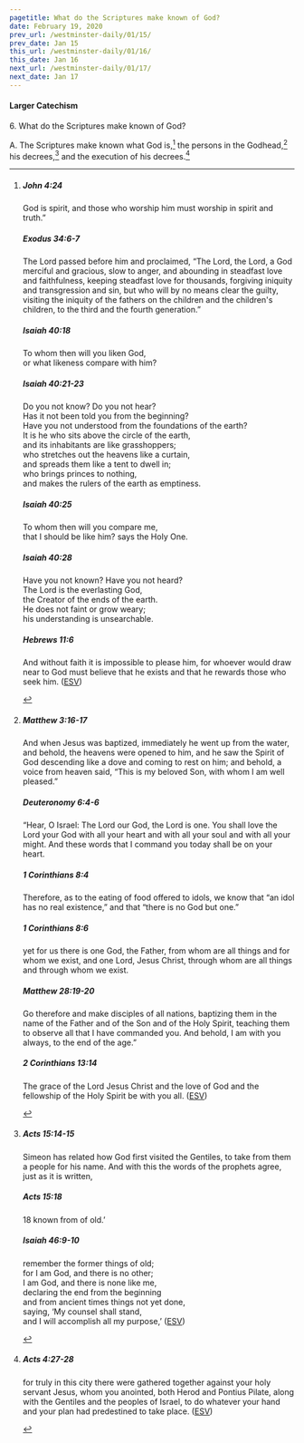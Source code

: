 ```yaml
---
pagetitle: What do the Scriptures make known of God?
date: February 19, 2020
prev_url: /westminster-daily/01/15/
prev_date: Jan 15
this_url: /westminster-daily/01/16/
this_date: Jan 16
next_url: /westminster-daily/01/17/
next_date: Jan 17
---
```


#### Larger Catechism

6\. What do the Scriptures make known of God?

A. The Scriptures make known what God is,[^fnref:wlc1] the persons in the Godhead,[^fnref:wlc2] his decrees,[^fnref:wlc3] and the execution of his decrees.[^fnref:wlc4]


[^fnref:wlc1]: <div class="esv"><h5>John 4:24</h5> <div class="esv-text"><p id="p43004024.01-1"><span class="woc">God is spirit, and those who worship him must worship in spirit and truth.&#8221;</span></p> </div><h5>Exodus 34:6-7</h5> <div class="esv-text"><p id="p02034006.01-2">The <span class="small-caps">Lord</span> passed before him and proclaimed, &#8220;The <span class="small-caps">Lord</span>, the <span class="small-caps">Lord</span>, a God merciful and gracious, slow to anger, and abounding in steadfast love and faithfulness, keeping steadfast love for thousands, forgiving iniquity and transgression and sin, but who will by no means clear the guilty, visiting the iniquity of the fathers on the children and the children's children, to the third and the fourth generation.&#8221;</p> </div><h5>Isaiah 40:18</h5> <div class="esv-text"><div class="block-indent"> <p class="line-group" id="p23040018.01-3">To whom then will you liken God,<br /> <span class="indent"></span>or what likeness compare with him?</p> </div> </div><h5>Isaiah 40:21-23</h5> <div class="esv-text"><div class="block-indent"> <p class="line-group" id="p23040021.01-4">Do you not know? Do you not hear?<br /> <span class="indent"></span>Has it not been told you from the beginning?<br /> <span class="indent"></span>Have you not understood from the foundations of the earth?<br />  It is he who sits above the circle of the earth,<br /> <span class="indent"></span>and its inhabitants are like grasshoppers;<br /> who stretches out the heavens like a curtain,<br /> <span class="indent"></span>and spreads them like a tent to dwell in;<br />  who brings princes to nothing,<br /> <span class="indent"></span>and makes the rulers of the earth as emptiness.</p> </div> </div><h5>Isaiah 40:25</h5> <div class="esv-text"><div class="block-indent"> <p class="line-group" id="p23040025.01-5">To whom then will you compare me,<br /> <span class="indent"></span>that I should be like him? says the Holy One.</p> </div> </div><h5>Isaiah 40:28</h5> <div class="esv-text"><div class="block-indent"> <p class="line-group" id="p23040028.01-6">Have you not known? Have you not heard?<br /> The <span class="small-caps">Lord</span> is the everlasting God,<br /> <span class="indent"></span>the Creator of the ends of the earth.<br /> He does not faint or grow weary;<br /> <span class="indent"></span>his understanding is unsearchable.</p> </div> </div><h5>Hebrews 11:6</h5> <div class="esv-text"><p id="p58011006.01-7">And without faith it is impossible to please him, for whoever would draw near to God must believe that he exists and that he rewards those who seek him.  (<a href="http://www.esv.org" class="copyright">ESV</a>)</p> </div> </div>

[^fnref:wlc2]: <div class="esv"><h5>Matthew 3:16-17</h5> <div class="esv-text"><p id="p40003016.01-1">And when Jesus was baptized, immediately he went up from the water, and behold, the heavens were opened to him, and he saw the Spirit of God descending like a dove and coming to rest on him; and behold, a voice from heaven said, &#8220;This is my beloved Son, with whom I am well pleased.&#8221;</p> </div><h5>Deuteronomy 6:4-6</h5> <div class="esv-text"><p id="p05006004.01-2">&#8220;Hear, O Israel: The <span class="small-caps">Lord</span> our God, the <span class="small-caps">Lord</span> is one. You shall love the <span class="small-caps">Lord</span> your God with all your heart and with all your soul and with all your might. And these words that I command you today shall be on your heart.</p> </div><h5>1 Corinthians 8:4</h5> <div class="esv-text"><p id="p46008004.01-3">Therefore, as to the eating of food offered to idols, we know that &#8220;an idol has no real existence,&#8221; and that &#8220;there is no God but one.&#8221;</p> </div><h5>1 Corinthians 8:6</h5> <div class="esv-text"><p id="p46008006.01-4">yet for us there is one God, the Father, from whom are all things and for whom we exist, and one Lord, Jesus Christ, through whom are all things and through whom we exist.</p> </div><h5>Matthew 28:19-20</h5> <div class="esv-text"><p id="p40028019.01-5"><span class="woc">Go therefore and make disciples of all nations, baptizing them in the name of the Father and of the Son and of the Holy Spirit,</span> <span class="woc">teaching them to observe all that I have commanded you. And behold, I am with you always, to the end of the age.&#8221;</span></p> </div><h5>2 Corinthians 13:14</h5> <div class="esv-text"><p id="p47013014.01-6">The grace of the Lord Jesus Christ and the love of God and the fellowship of the Holy Spirit be with you all.  (<a href="http://www.esv.org" class="copyright">ESV</a>)</p> </div> </div>

[^fnref:wlc3]: <div class="esv"><h5>Acts 15:14-15</h5> <div class="esv-text"><p id="p44015014.01-1">Simeon has related how God first visited the Gentiles, to take from them a people for his name. And with this the words of the prophets agree, just as it is written,</p> </div><h5>Acts 15:18</h5> <div class="esv-text"><div class="block-indent"> <p class="line-group" id="p44015018.01-2"><span class="verse-num inline" id="v44015018-2">18&nbsp;</span>known from of old.&#8217;</p> </div> </div><h5>Isaiah 46:9-10</h5> <div class="esv-text"><div class="block-indent"> <p class="line-group" id="p23046009.01-3"><span class="indent"></span>remember the former things of old;<br /> for I am God, and there is no other;<br /> <span class="indent"></span>I am God, and there is none like me,<br />  declaring the end from the beginning<br /> <span class="indent"></span>and from ancient times things not yet done,<br /> saying, &#8216;My counsel shall stand,<br /> <span class="indent"></span>and I will accomplish all my purpose,&#8217;  (<a href="http://www.esv.org" class="copyright">ESV</a>)</p> </div> </div> </div>

[^fnref:wlc4]: <div class="esv"><h5>Acts 4:27-28</h5> <div class="esv-text"><p class="same-paragraph" id="p44004027.01-1">for truly in this city there were gathered together against your holy servant Jesus, whom you anointed, both Herod and Pontius Pilate, along with the Gentiles and the peoples of Israel, to do whatever your hand and your plan had predestined to take place.  (<a href="http://www.esv.org" class="copyright">ESV</a>)</p> </div> </div>

